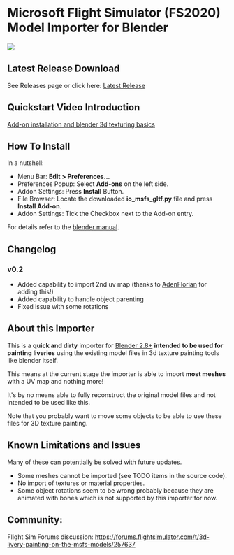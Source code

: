 # Microsoft Flight Simulator (FS2020) Model Importer for Blender
![](https://i.imgur.com/zxj4pZC.jpg)

## Latest Release Download
See Releases page or click here: [Latest Release](https://github.com/bestdani/msfs2blend/releases/download/v0.1.1/io_msfs_gltf.py)

## Quickstart Video Introduction
[Add-on installation and blender 3d texturing basics](https://youtu.be/SZCe_x-V9co)

## How To Install
In a nutshell:
* Menu Bar: **Edit > Preferences...**
* Preferences Popup: Select **Add-ons** on the left side.
* Addon Settings: Press **Install** Button.
* File Browser: Locate the downloaded **io_msfs_gltf.py** file and press **Install Add-on**.
* Addon Settings: Tick the Checkbox next to the Add-on entry.

For details refer to the [blender manual](https://docs.blender.org/manual/en/latest/editors/preferences/addons.html#rd-party-add-ons).

## Changelog
### v0.2
* Added capability to import 2nd uv map (thanks to [AdenFlorian](https://github.com/AdenFlorian) for adding this!)
* Added capability to handle object parenting
* Fixed issue with some rotations

## About this Importer
This is a **quick and dirty** importer for [Blender 2.8+](https://blender.org) **intended to be used for painting liveries** using the existing model files in 3d texture painting tools like blender itself.

This means at the current stage the importer is able to import **most meshes** with a UV map and nothing more!

It's by no means able to fully reconstruct the original model files and not intended to be used like this.

Note that you probably want to move some objects to be able to use these files for 3D texture painting.

##  Known Limitations and Issues
Many of these can potentially be solved with future updates.
* Some meshes cannot be imported (see TODO items in the source code).
* No import of textures or material properties.
* Some object rotations seem to be wrong probably because they are animated with bones which is not supported by this importer for now.

## Community:
Flight Sim Forums discussion: https://forums.flightsimulator.com/t/3d-livery-painting-on-the-msfs-models/257637
